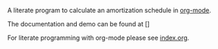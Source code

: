A literate program to calculate an amortization schedule in [org-mode](http://org-mode.org).

The documentation and demo can be found at []

For literate programming with org-mode please see [index.org](./index.org). 
